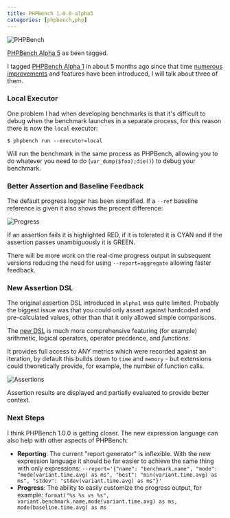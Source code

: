 ```yaml
--- 
title: PHPBench 1.0.0-alpha5
categories: [phpbench,php]
---
```


![PHPBench](/images/2020-09-09/logo.png)

[PHPBench Alpha
5](https://github.com/phpbench/phpbench/releases/tag/1.0.0-alpha5) as been
tagged.

I tagged [PHPBench Alpha
1](https://dantleech.com/blog/2020/09/09/phpbench-alpha1/) in about 5 months
ago since that time [numerous
improvements](https://github.com/phpbench/phpbench/blob/master/CHANGELOG.md)
and features have been introduced, I will talk about three of them.

### Local Executor

One problem I had when developing benchmarks is that it's difficult to debug
when the benchmark launches in a separate process, for this reason there is
now the `local` executor:

```
$ phpbench run --executor=local
```

Will run the benchmark in the same process as PHPBench, allowing you to do
whatever you need to do (`var_dump($foo);die()`) to debug your benchmark.

### Better Assertion and Baseline Feedback

The default progress logger has been simplified. If a `--ref` baseline reference is given it also shows the precent difference:

![Progress](/images/2021-02-27/output_1.png)

If an assertion fails it is highlighted RED, if it is tolerated it is CYAN and
if the assertion passes unambiguously it is GREEN.

There will be more work on the real-time progress output in subsequent
versions reducing the need for using `--report=aggregate` allowing faster
feedback.

### New Assertion DSL

The original assertion DSL introduced in `alpha1` was quite limited. Probably
the biggest issue was that you could only assert against hardcoded and
pre-calculated values, other than that it only allowed simple comparisons.

The [new DSL](https://phpbench.readthedocs.io/en/latest/expression.html) is much more comprehensive featuring (for example) arithmetic, logical
operators, operator precdence, and _functions_.

It provides full access to ANY metrics which were recorded against an
iteration, by default this builds down to `time` and `memory` - but extensions
could theoretically provide, for example, the number of function calls.

![Assertions](/images/2021-02-27/assertions.png)

Assertion results are displayed and partially evaluated to provide better
context.

### Next Steps

I think PHPBench 1.0.0 is getting closer. The new expression language can also
help with other aspects of PHPBench:

- **Reporting**: The current "report generator" is inflexible. With the
  new expression language it should be far easier to achieve the same thing
  with only expressions: `--report='{"name": "benchmark.name", "mode": "mode(variant.time.avg) as ms",
  "best": "min(variant.time.avg) as ms", "stdev": "stdev(variant.time.avg) as
  ms"}'`
- **Progress**: The ability to easily customize the progress output, for
  example: 
  `format("%s %s vs %s", variant.benchmark.name,mode(variant.time.avg) as ms, mode(baseline.time.avg) as ms`
